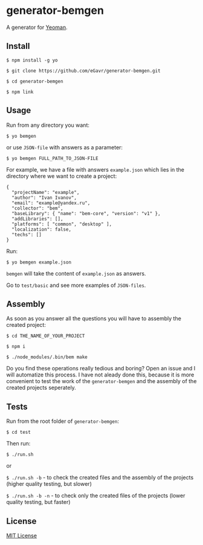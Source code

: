 # generator-bemgen

A generator for [Yeoman](http://yeoman.io).

## Install

```
$ npm install -g yo

$ git clone https://github.com/eGavr/generator-bemgen.git

$ cd generator-bemgen

$ npm link
```

## Usage

Run from any directory you want:

```
$ yo bemgen
```

or use ```JSON-file``` with answers as a parameter:

```
$ yo bemgen FULL_PATH_TO_JSON-FILE
```

For example, we have a file with answers ```example.json``` which lies in the directory where we want to create a project:

```
{
  "projectName": "example",
  "author": "Ivan Ivanov",
  "email": "example@yandex.ru",
  "collector": "bem",
  "baseLibrary": { "name": "bem-core", "version": "v1" },
  "addLibraries": [],
  "platforms": [ "common", "desktop" ],
  "localization": false,
  "techs": []
}
```

Run:

```
$ yo bemgen example.json
```

```bemgen``` will take the content of ```example.json``` as answers.

Go to ```test/basic``` and see more examples of ```JSON-files```.

## Assembly

As soon as you answer all the questions you will have to assembly the created project:

```
$ cd THE_NAME_OF_YOUR_PROJECT

$ npm i

$ ./node_modules/.bin/bem make
```

Do you find these operations really tedious and boring? Open an issue and I will automatize this process.
I have not aleady done this, because it is more convenient to test the work of the ```generator-bemgen``` and the assembly of the created projects seperately.

## Tests

Run from the root folder of ```generator-bemgen```:

```
$ cd test
```

Then run:

```
$ ./run.sh
```

or

```$ ./run.sh -b``` - to check the created files and the assembly of the projects (higher quality testing, but slower)

```$ ./run.sh -b -n``` - to check only the created files of the projects (lower quality testing, but faster)

## License

[MIT License](http://en.wikipedia.org/wiki/MIT_License)
